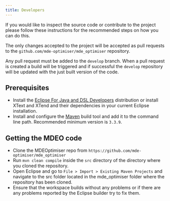 ```yaml
---
title: Developers
---
```


If you would like to inspect the source code or contribute to the project please
follow these instructions for the recommended steps on how you can do this.

The only changes accepted to the project will be accepted as pull requests to
the `github.com/mde-optimiser/mde_optimiser` repository.

Any pull request must be added to the `develop` branch. When a pull request is
created a build will be triggered and if successful the `develop` repository will
be updated with the just built version of the code.

## Prerequisites

* Install the [Eclipse For Java and  DSL Developers](https://www.eclipse.org/downloads/packages/release/Oxygen/1A)
distribution or install XText and XTend and their dependencies in your current
Eclipse installation.
* Install and configure the [Maven](https://maven.apache.org) build tool and add
it to the command line path. Recommended minimum version is `3.3.9`.

## Getting the MDEO code

* Clone the MDEOptimiser repo from `https://github.com/mde-optimiser/mde_optimiser`
* Run `mvn clean compile` inside the `src` directory of the directory where you
cloned the repository.
* Open Eclipse and go to `File > Import > Existing Maven Projects` and navigate
to the src folder located in the mde_optimiser folder where the repository has
been cloned.
* Ensure that the workspace builds without any problems or if there are any problems
reported by the Eclipse builder try to fix them.
